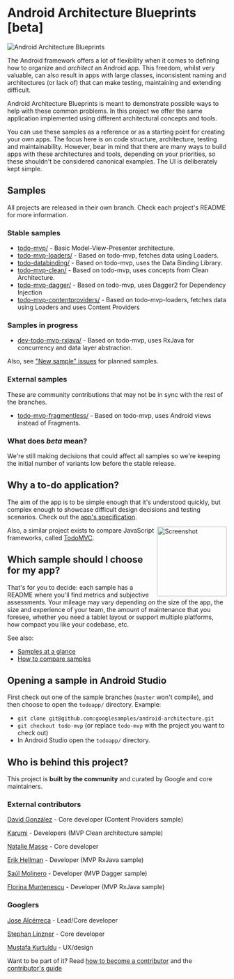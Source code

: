 # Android Architecture Blueprints [beta]

<img src="https://github.com/googlesamples/android-architecture/wiki/images/aab-logo.png" alt="Android Architecture Blueprints"/>

The Android framework offers a lot of flexibility when it comes to defining how
to organize and <em>architect</em> an Android app. This freedom, whilst very valuable, can also result in apps
with large classes, inconsistent naming and architectures (or lack of) that can
make testing, maintaining and extending difficult.

Android Architecture Blueprints is meant to demonstrate possible ways to help
with these common problems. In this project we offer the same application
implemented using different architectural concepts and tools.

You can use these samples as a reference or as a starting point for creating
your own apps. The focus here is on code structure, architecture, testing and
maintainability. However, bear in mind that there are many ways to build apps
with these architectures and tools, depending on your priorities, so these
shouldn't be considered canonical examples. The UI is deliberately kept simple.

## Samples

All projects are released in their own branch. Check each project's README for
more information.

### Stable samples

  * [todo-mvp/](https://github.com/googlesamples/android-architecture/tree/todo-mvp/) - Basic Model-View-Presenter architecture.
  * [todo-mvp-loaders/](https://github.com/googlesamples/android-architecture/tree/todo-mvp-loaders/) - Based on todo-mvp, fetches data using Loaders.
  * [todo-databinding/](https://github.com/googlesamples/android-architecture/tree/todo-databinding/) - Based on todo-mvp, uses the Data Binding Library.
  * [todo-mvp-clean/](https://github.com/googlesamples/android-architecture/tree/todo-mvp-clean/) - Based on todo-mvp, uses concepts from Clean Architecture.
  * [todo-mvp-dagger/](https://github.com/googlesamples/android-architecture/tree/todo-mvp-dagger/) - Based on todo-mvp, uses Dagger2 for Dependency Injection
  * [todo-mvp-contentproviders/](https://github.com/googlesamples/android-architecture/tree/todo-mvp-contentproviders/) - Based on todo-mvp-loaders, fetches data using Loaders and uses Content Providers

### Samples in progress
  * [dev-todo-mvp-rxjava/](https://github.com/googlesamples/android-architecture/tree/dev-todo-mvp-rxjava/) - Based on todo-mvp, uses RxJava for concurrency and data layer abstraction.

Also, see ["New sample" issues](https://github.com/googlesamples/android-architecture/issues?q=is%3Aissue+is%3Aopen+label%3A%22New+sample%22) for planned samples.

### External samples
These are community contributions that may not be in sync with the rest of the branches.
 * [todo-mvp-fragmentless/](https://github.com/Syhids/android-architecture/tree/todo-mvp-fragmentless) - Based on todo-mvp, uses Android views instead of Fragments.

### What does <em>beta</em> mean?

We're still making decisions that could affect all samples so we're keeping the
initial number of variants low before the stable release.

## Why a to-do application?

The aim of the app is to be simple enough that it's understood quickly, but
complex enough to showcase difficult design decisions and testing scenarios.
Check out the [app's specification](https://github.com/googlesamples/android-architecture/wiki/To-do-app-specification).

<img src="https://github.com/googlesamples/android-architecture/wiki/images/tasks2.png" alt="Screenshot" width="160" style="display: inline; float: right"/>

Also, a similar project exists to compare JavaScript frameworks, called [TodoMVC](https://github.com/tastejs/todomvc).

## Which sample should I choose for my app?

That's for you to decide: each sample has a README where you'll find metrics
and subjective assessments. Your mileage may vary depending on the size of the
app, the size and experience of your team, the amount of maintenance that you
foresee, whether you need a tablet layout or support multiple platforms, how
compact you like your codebase, etc.

See also:
* [Samples at a glance](https://github.com/googlesamples/android-architecture/wiki/Samples-at-a-glance)
* [How to compare samples](https://github.com/googlesamples/android-architecture/wiki/How-to-compare-samples)

## Opening a sample in Android Studio

First check out one of the sample branches (`master` won't compile), and then choose to open the `todoapp/` directory. Example:

  * `git clone git@github.com:googlesamples/android-architecture.git`
  * `git checkout todo-mvp` (or replace `todo-mvp` with the project you want to check out)
  * In Android Studio open the `todoapp/` directory.

## Who is behind this project?

This project is **built by the community** and curated by Google and core maintainers.

### External contributors

[David González](http://github.com/malmstein) - Core developer (Content Providers sample)

[Karumi](http://github.com/Karumi) - Developers (MVP Clean architecture sample)

[Natalie Masse](http://github.com/freewheelnat) - Core developer

[Erik Hellman](https://github.com/ErikHellman) - Developer (MVP RxJava sample)

[Saúl Molinero](https://github.com/saulmm) - Developer (MVP Dagger sample)

[Florina Muntenescu](https://github.com/florina-muntenescu) - Developer (MVP RxJava sample)

### Googlers

[Jose Alcérreca](http://github.com/JoseAlcerreca) - Lead/Core developer

[Stephan Linzner](http://github.com/slinzner) - Core developer

[Mustafa Kurtuldu](https://github.com/mustafa-x) - UX/design

Want to be part of it? Read [how to become a contributor](https://github.com/googlesamples/android-architecture/blob/master/CONTRIBUTING.md) and the [contributor's guide](https://github.com/googlesamples/android-architecture/wiki/Contributions)
